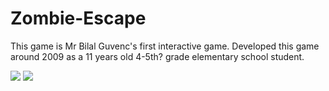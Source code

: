 # Zombie-Escape
This game is Mr Bilal Guvenc's first interactive game. Developed this game around 2009 as a 11 years old 4-5th? grade elementary school student.

![](https://raw.githubusercontent.com/bilalguvenc/Zombie-Escape/master/images/Police_GetHit.gif) ![](https://raw.githubusercontent.com/bilalguvenc/Zombie-Escape/master/images/Zombie_Attack.gif)
